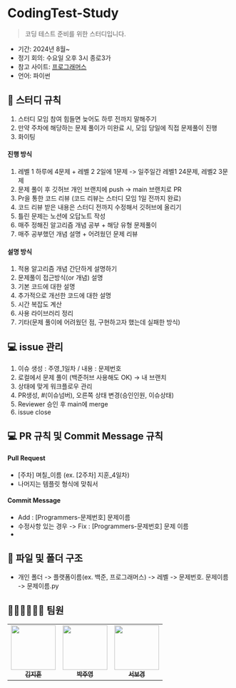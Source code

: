 # CodingTest-Study

> 코딩 테스트 준비를 위한 스터디입니다.

- 기간: 2024년 8월~
- 정기 회의: 수요일 오후 3시 종로3가
- 참고 사이트: [프로그래머스](https://programmers.co.kr/learn/challenges)
- 언어: 파이썬

## 📜 스터디 규칙
1. 스터디 모임 참여 힘들면 늦어도 하루 전까지 말해주기
2. 만약 주차에 해당하는 문제 풀이가 미완료 시, 모임 당일에 직접 문제풀이 진행
3. 화이팅

#### 진행 방식
1. 레벨 1 하루에 4문제 + 레벨 2 2일에 1문제 -> 일주일간 레벨1 24문제, 레벨2 3문제
2. 문제 풀이 후 깃허브 개인 브랜치에 push -> main 브랜치로 PR
3. Pr을 통한 코드 리뷰 (코드 리뷰는 스터디 모임 1일 전까지 완료)
4. 코드 리뷰 받은 내용은 스터디 전까지 수정해서 깃허브에 올리기
5. 틀린 문제는 노션에 오답노트 작성
6. 매주 정해진 알고리즘 개념 공부 + 해당 유형 문제풀이
7. 매주 공부했던 개념 설명 + 어려웠던 문제 리뷰

#### 설명 방식
1. 적용 알고리즘 개념 간단하게 설명하기
2. 문제풀이 접근방식(or 개념) 설명
3. 기본 코드에 대한 설명
4. 추가적으로 개선한 코드에 대한 설명
5. 시간 복잡도 계산
6. 사용 라이브러리 정리
7. 기타(문제 풀이에 어려웠던 점, 구현하고자 했는데 실패한 방식)


## 💻 issue 관리
1. 이슈 생성 : 주영_1일차 / 내용 : 문제번호
2. 로컬에서 문제 풀이 (백준허브 사용해도 OK) → 내 브랜치
3. 상태에 맞게 워크플로우 관리
4. PR생성, #(이슈넘버), 오른쪽 상태 변경(승인인원, 이슈상태)
5. Reviewer 승인 후 main에 merge
6. issue close

## 💻 PR 규칙 및 Commit Message 규칙

#### Pull Request

- [주차] 며칠_이름 (ex. [2주차] 지훈_4일차)
- 나머지는 템플릿 형식에 맞춰서

#### Commit Message
- Add : [Programmers-문제번호] 문제이름
- 수정사항 있는 경우 -> Fix : [Programmers-문제번호] 문제 이름
- 

## 📁 파일 및 폴더 구조
- 개인 폴더 -> 플랫폼이름(ex. 백준, 프로그래머스) -> 레벨 -> 문제번호. 문제이름 -> 문제이름.py



## 🏃🏼‍♂️🏃🏻‍♀️ 팀원
<table>
  <tbody>
    <tr>
      <td align="center"><a href="https://github.com/Jjiggu"><img src="https://i.ibb.co/FYTxKR1/errorcat.png" width="100px;" alt=""/><br /><sub><b>김지훈</b></sub></a><br /></td>
      <td align="center"><a href="https://github.com/Ju0011"><img src="https://i.ibb.co/FYTxKR1/errorcat.png" width="100px;" alt=""/><br /><sub><b>박주영</b></sub></a><br /></td>
      <td align="center"><a href="https://github.com/seobokyeong0314"><img src="https://i.ibb.co/FYTxKR1/errorcat.png" width="100px;" alt=""/><br /><sub><b>서보경</b></sub></a><br /></td>
     <tr/>
  </tbody>
</table>
